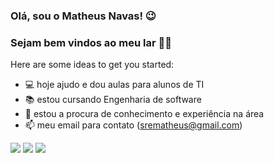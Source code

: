 ### Olá, sou o Matheus Navas! 😉
### Sejam bem vindos ao meu lar 👨‍💻

Here are some ideas to get you started:

- 💻 hoje ajudo e dou aulas para alunos de TI
- 📚 estou cursando Engenharia de software
- 🥇 estou a procura de conhecimento e experiência na área
- 📫 meu email para contato (srematheus@gmail.com)

<div> 
  <a href="https://www.instagram.com/matheus._navas/" target="_blank"><img src="https://img.shields.io/badge/-Instagram-%23E4405F?style=for-the-badge&logo=instagram&logoColor=white" target="_blank"></a> 
  <a href = "srematheus@gmail.com"><img src="https://img.shields.io/badge/-Gmail-%23333?style=for-the-badge&logo=gmail&logoColor=white" target="_blank"></a>
  <a href="https://www.linkedin.com/in/matheus-navas-amg/" target="_blank"><img src="https://img.shields.io/badge/-LinkedIn-%230077B5?style=for-the-badge&logo=linkedin&logoColor=white" target="_blank"></a>
  
</div>
